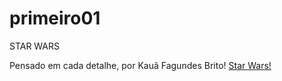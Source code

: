 # primeiro01
STAR WARS

Pensado em cada detalhe, por Kauã Fagundes Brito!
<a href="https://kauafagundesbrito.github.io/primeiro01/">Star Wars!</a> 
